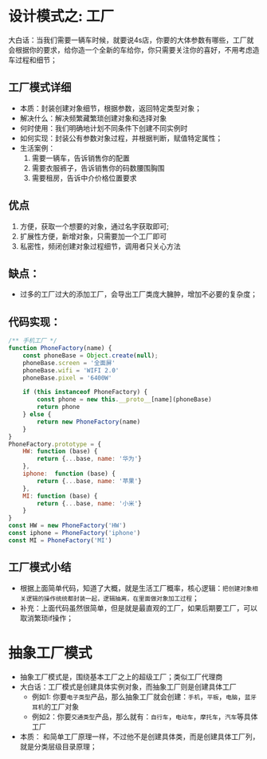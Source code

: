 # 设计模式之: 工厂
大白话：当我们需要一辆车时候，就要说4s店，你要的大体参数有哪些，工厂就会根据你的要求，给你造一个全新的车给你，你只需要关注你的喜好，不用考虑造车过程和细节；

## 工厂模式详细
* 本质：封装创建对象细节，根据参数，返回特定类型对象；
* 解决什么：解决频繁藏繁琐创建对象和选择对象
* 何时使用：我们明确地计划不同条件下创建不同实例时
* 如何实现：封装公有参数对象过程，并根据判断，赋值特定属性；
* 生活案例：
    1. 需要一辆车，告诉销售你的配置
    2. 需要衣服裤子，告诉销售你的码数腰围胸围
    3. 需要租房，告诉中介价格位置要求


## 优点
1. 方便，获取一个想要的对象，通过名字获取即可;
2. 扩展性方便，新增对象，只需要加一个工厂即可
3. 私密性，频闭创建对象过程细节，调用者只关心方法

## 缺点：
* 过多的工厂过大的添加工厂，会导出工厂类庞大臃肿，增加不必要的复杂度；

## 代码实现：
```js
/** 手机工厂 */
function PhoneFactory(name) {
    const phoneBase = Object.create(null);
    phoneBase.screen = '全面屏'
    phoneBase.wifi = 'WIFI 2.0'
    phoneBase.pixel = '6400W'

    if (this instanceof PhoneFactory) {
        const phone = new this.__proto__[name](phoneBase)
        return phone
    } else {
        return new PhoneFactory(name)
    }
}
PhoneFactory.prototype = {
    HW: function (base) {
        return {...base, name: '华为'}
    },
    iphone:  function (base) {
        return {...base, name: '苹果'}
    },
    MI: function (base) {
        return {...base, name: '小米'}
    }
}
const HW = new PhoneFactory('HW')
const iphone = PhoneFactory('iphone')
const MI = PhoneFactory('MI')
```
## 工厂模式小结
* 根据上面简单代码，知道了大概，就是生活工厂概率，核心逻辑：`把创建对象相关逻辑的操作统统都封装一起，逻辑抽离，在里面做对象加工过程`；
* 补充：上面代码虽然很简单，但是就是最直观的工厂，如果后期要工厂，可以取消繁琐if操作；


# 抽象工厂模式
* 抽象工厂模式是，围绕基本工厂之上的超级工厂；类似工厂代理商
* 大白话：工厂模式是创建具体实例对象，而抽象工厂则是创建具体工厂
    * 例如1: 你要`电子类型`产品，那么抽象工厂就会创建：`手机`，`平板`，`电脑`，`蓝牙耳机`的工厂对象
    * 例如2：你要`交通类型`产品，那么就有：`自行车`，`电动车`，`摩托车`，`汽车`等具体工厂
* 本质： 和简单工厂原理一样，不过他不是创建具体类，而是创建具体工厂列，就是分类层级目录原理；
